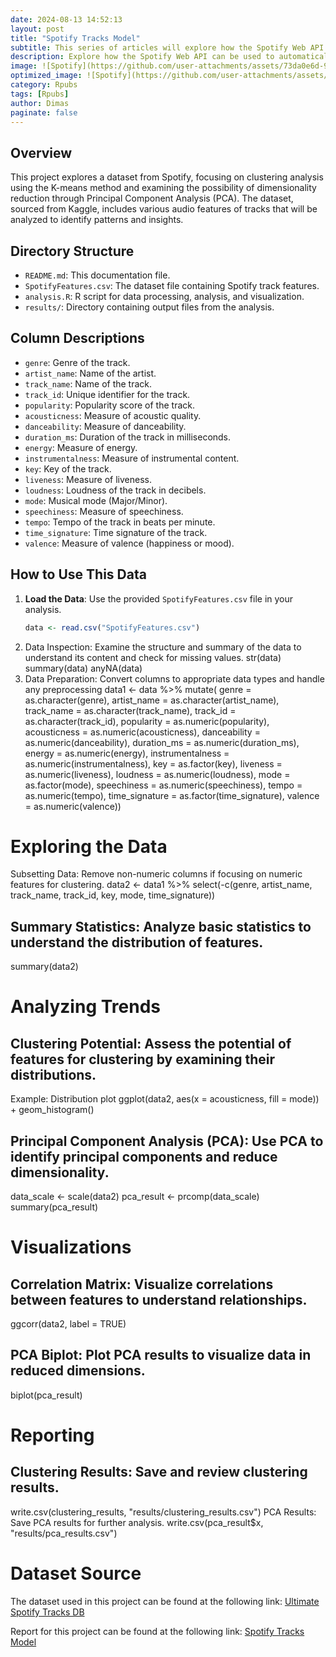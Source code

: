 ```yaml
---
date: 2024-08-13 14:52:13
layout: post
title: "Spotify Tracks Model"
subtitle: This series of articles will explore how the Spotify Web API was used to automatically retrieve data, with a focus on this topic.
description: Explore how the Spotify Web API can be used to automatically retrieve and analyze track data.
image: ![Spotify](https://github.com/user-attachments/assets/73da0e6d-9916-4bdb-ac1a-182d7a92e4b0)
optimized_image: ![Spotify](https://github.com/user-attachments/assets/b8adbf61-ee0b-4b2f-9dfa-e8ddb8ea00fd)
category: Rpubs
tags: [Rpubs]
author: Dimas
paginate: false
---
```



## Overview

This project explores a dataset from Spotify, focusing on clustering analysis using the K-means method and examining the possibility of dimensionality reduction through Principal Component Analysis (PCA). The dataset, sourced from Kaggle, includes various audio features of tracks that will be analyzed to identify patterns and insights.

## Directory Structure

- `README.md`: This documentation file.
- `SpotifyFeatures.csv`: The dataset file containing Spotify track features.
- `analysis.R`: R script for data processing, analysis, and visualization.
- `results/`: Directory containing output files from the analysis.

## Column Descriptions

- `genre`: Genre of the track.
- `artist_name`: Name of the artist.
- `track_name`: Name of the track.
- `track_id`: Unique identifier for the track.
- `popularity`: Popularity score of the track.
- `acousticness`: Measure of acoustic quality.
- `danceability`: Measure of danceability.
- `duration_ms`: Duration of the track in milliseconds.
- `energy`: Measure of energy.
- `instrumentalness`: Measure of instrumental content.
- `key`: Key of the track.
- `liveness`: Measure of liveness.
- `loudness`: Loudness of the track in decibels.
- `mode`: Musical mode (Major/Minor).
- `speechiness`: Measure of speechiness.
- `tempo`: Tempo of the track in beats per minute.
- `time_signature`: Time signature of the track.
- `valence`: Measure of valence (happiness or mood).

## How to Use This Data

1. **Load the Data**: Use the provided `SpotifyFeatures.csv` file in your analysis.
   ```r
   data <- read.csv("SpotifyFeatures.csv")
2. Data Inspection: Examine the structure and summary of the data to understand its content and check for missing values.
   str(data)
   summary(data)
   anyNA(data)
3. Data Preparation: Convert columns to appropriate data types and handle any preprocessing
   data1 <- data %>%
  mutate(
    genre = as.character(genre),
    artist_name = as.character(artist_name),
    track_name = as.character(track_name),
    track_id = as.character(track_id),
    popularity = as.numeric(popularity),
    acousticness = as.numeric(acousticness),
    danceability = as.numeric(danceability),
    duration_ms = as.numeric(duration_ms),
    energy = as.numeric(energy),
    instrumentalness = as.numeric(instrumentalness),
    key = as.factor(key),
    liveness = as.numeric(liveness),
    loudness = as.numeric(loudness),
    mode = as.factor(mode),
    speechiness = as.numeric(speechiness),
    tempo = as.numeric(tempo),
    time_signature = as.factor(time_signature),
    valence = as.numeric(valence))
   
# Exploring the Data
Subsetting Data: Remove non-numeric columns if focusing on numeric features for clustering.
data2 <- data1 %>%
  select(-c(genre, artist_name, track_name, track_id, key, mode, time_signature))
  
## Summary Statistics: Analyze basic statistics to understand the distribution of features.
summary(data2)

# Analyzing Trends

## Clustering Potential: Assess the potential of features for clustering by examining their distributions.
Example: Distribution plot
ggplot(data2, aes(x = acousticness, fill = mode)) + geom_histogram()

## Principal Component Analysis (PCA): Use PCA to identify principal components and reduce dimensionality.
data_scale <- scale(data2)
pca_result <- prcomp(data_scale)
summary(pca_result)

# Visualizations

## Correlation Matrix: Visualize correlations between features to understand relationships.
ggcorr(data2, label = TRUE)
## PCA Biplot: Plot PCA results to visualize data in reduced dimensions.
biplot(pca_result)

# Reporting

## Clustering Results: Save and review clustering results.
write.csv(clustering_results, "results/clustering_results.csv")
PCA Results: Save PCA results for further analysis.
write.csv(pca_result$x, "results/pca_results.csv")


# Dataset Source
The dataset used in this project can be found at the following link: 
[Ultimate Spotify Tracks DB](https://www.kaggle.com/datasets/zaheenhamidani/ultimate-spotify-tracks-db/data)


Report for this project can be found at the following link:
[Spotify Tracks Model](https://rpubs.com/senddimas/1210395)











